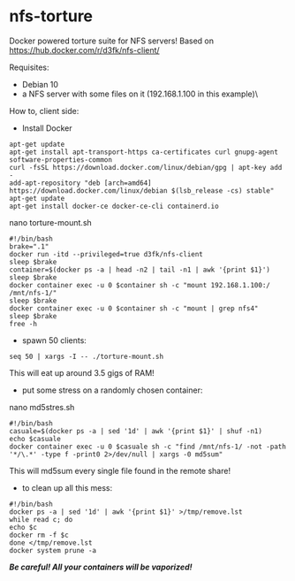 # nfs-torture
Docker powered torture suite for NFS servers!
Based on https://hub.docker.com/r/d3fk/nfs-client/

Requisites:
- Debian 10
- a NFS server with some files on it (192.168.1.100 in this example)\

How to, client side:
- Install Docker

```
apt-get update
apt-get install apt-transport-https ca-certificates curl gnupg-agent software-properties-common
curl -fsSL https://download.docker.com/linux/debian/gpg | apt-key add -
add-apt-repository "deb [arch=amd64] https://download.docker.com/linux/debian $(lsb_release -cs) stable"
apt-get update
apt-get install docker-ce docker-ce-cli containerd.io
```

nano torture-mount.sh

```
#!/bin/bash
brake=".1"
docker run -itd --privileged=true d3fk/nfs-client
sleep $brake
container=$(docker ps -a | head -n2 | tail -n1 | awk '{print $1}')
sleep $brake
docker container exec -u 0 $container sh -c "mount 192.168.1.100:/ /mnt/nfs-1/"
sleep $brake
docker container exec -u 0 $container sh -c "mount | grep nfs4"
sleep $brake
free -h
```

- spawn 50 clients:

```
seq 50 | xargs -I -- ./torture-mount.sh
```

This will eat up around 3.5 gigs of RAM!

- put some stress on a randomly chosen container:

nano md5stres.sh

```
#!/bin/bash
casuale=$(docker ps -a | sed '1d' | awk '{print $1}' | shuf -n1)
echo $casuale
docker container exec -u 0 $casuale sh -c "find /mnt/nfs-1/ -not -path '*/\.*' -type f -print0 2>/dev/null | xargs -0 md5sum"
```

This will md5sum every single file found in the remote share!

- to clean up all this mess:

```
#!/bin/bash
docker ps -a | sed '1d' | awk '{print $1}' >/tmp/remove.lst
while read c; do
echo $c
docker rm -f $c
done </tmp/remove.lst
docker system prune -a
```

***Be careful! All your containers will be vaporized!***
